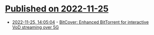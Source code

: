 # [Published on 2022-11-25](index.md)

* [2022-11-25, 14:05:04](https://news.ycombinator.com/item?id=33742467) - [BitCover: Enhanced BitTorrent for interactive VoD streaming over 5G](https://www.sciencedirect.com/science/article/abs/pii/S1570870522002128)
